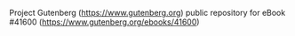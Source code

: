 Project Gutenberg (https://www.gutenberg.org) public repository for eBook #41600 (https://www.gutenberg.org/ebooks/41600)
